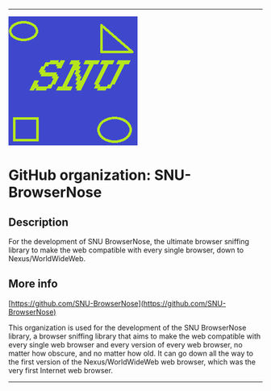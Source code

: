
***

![SNU_blue_and_gold_legacy_icon.png failed to load. The file may be missing or corrupt. Check the file path for errors first.](/AdditionalInfo/1/SNU-BrowserNose/SNU_blue_and_gold_legacy_icon.png)

# GitHub organization: SNU-BrowserNose

## Description

For the development of SNU BrowserNose, the ultimate browser sniffing library to make the web compatible with every single browser, down to Nexus/WorldWideWeb.

## More info

[https://github.com/SNU-BrowserNose](https://github.com/SNU-BrowserNose)

This organization is used for the development of the SNU BrowserNose library, a browser sniffing library that aims to make the web compatible with every single web browser and every version of every web browser, no matter how obscure, and no matter how old. It can go down all the way to the first version of the Nexus/WorldWideWeb web browser, which was the very first Internet web browser.

***
